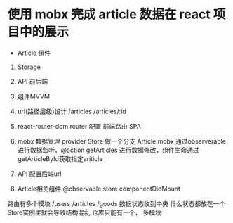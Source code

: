 # 使用 mobx 完成 article 数据在 react 项目中的展示
  - Article 组件
  1. Storage
  2. API  前后端
  3. 组件MVVM
  
  1. url(路径层级)设计
    /articles
    /articles/:id
  2. react-router-dom
    router 配置 前端路由 SPA
  3. mobx 数据管理
    provider Store 做一个分支 Article
    mobx 通过observerable进行数据监听，@action getArticles 进行数据修改，组件生命通过getArticleById获取指定ariticle
  4. API
    配置后端url
  5. Article相关组件 @observable store
    componentDidMount 
  
  路由有多个模块
  /users  /articles /goods
  数据状态收到中央  什么状态都放在一个Store实例里就会导致结构混乱
  仓库只能有一个，
  <Provider store={store}>
  </Provider>
  多模块
